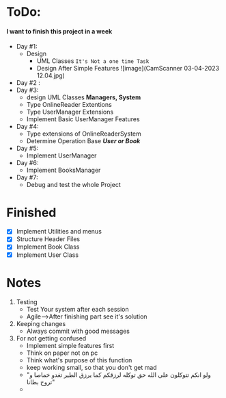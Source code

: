# ToDo:
#### I want to finish this project in a week
* Day #1:
  * Design
    *  UML   Classes `It's Not a one time Task`
      * Design After Simple Features
       ![image](CamScanner 03-04-2023 12.04.jpg)
* Day #2 :
* Day #3:
  * design UML Classes **Managers, System**
  * Type OnlineReader Extentions
  * Type UserManager Extensions 
  * Implement Basic UserManager Features
* Day #4:
    * Type extensions of OnlineReaderSystem
    * Determine Operation Base  **_User or Book_**
* Day #5:
  * Implement UserManager
* Day #6:
  * Implement BooksManager
* Day #7:
  * Debug and test the whole Project

# Finished
  * [x] Implement Utilities and menus
  * [x] Structure Header Files
  * [x] Implement Book Class
  * [x] Implement User Class

# Notes
1. Testing
   * Test Your system after each session
   * Agile-->After finishing part see it's solution
2. Keeping changes
   * Always commit with good messages
3. For not getting confused
   * Implement simple features first
   * Think on paper not on pc
   * Think what's purpose of this function
   * keep working small, so that you don't get mad
   * "ولو انكم تتوكلون علي الله حق توكله لرزقكم كما يرزق الطير تغدو خماصا و تروح بطانا"
   * 
